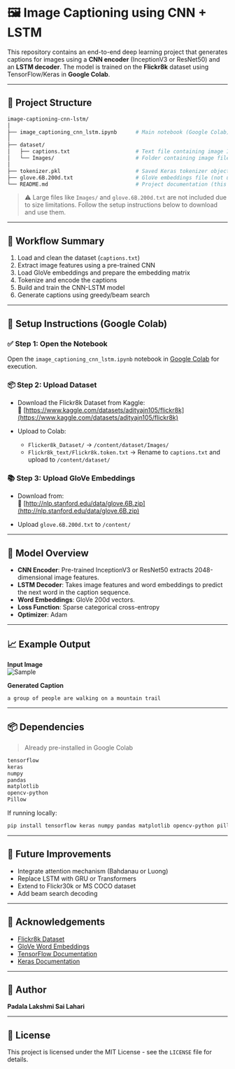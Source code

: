 # 🖼️ Image Captioning using CNN + LSTM

This repository contains an end-to-end deep learning project that generates captions for images using a **CNN encoder** (InceptionV3 or ResNet50) and an **LSTM decoder**. The model is trained on the **Flickr8k** dataset using TensorFlow/Keras in **Google Colab**.

---

## 📂 Project Structure

```bash
image-captioning-cnn-lstm/
│
├── image_captioning_cnn_lstm.ipynb      # Main notebook (Google Colab)
│
├── dataset/
│   ├── captions.txt                     # Text file containing image IDs and captions
│   └── Images/                          # Folder containing image files (not uploaded)
│
├── tokenizer.pkl                        # Saved Keras tokenizer object
├── glove.6B.200d.txt                    # GloVe embeddings file (not uploaded)
└── README.md                            # Project documentation (this file)
```

> ⚠️ Large files like `Images/` and `glove.6B.200d.txt` are not included due to size limitations. Follow the setup instructions below to download and use them.

---

## 🚀 Workflow Summary

1. Load and clean the dataset (`captions.txt`)  
2. Extract image features using a pre-trained CNN  
3. Load GloVe embeddings and prepare the embedding matrix  
4. Tokenize and encode the captions  
5. Build and train the CNN-LSTM model  
6. Generate captions using greedy/beam search

---

## 📝 Setup Instructions (Google Colab)

### ✅ Step 1: Open the Notebook
Open the `image_captioning_cnn_lstm.ipynb` notebook in [Google Colab](https://colab.research.google.com/) for execution.

### 📦 Step 2: Upload Dataset
- Download the Flickr8k Dataset from Kaggle:  
  🔗 [https://www.kaggle.com/datasets/adityajn105/flickr8k](https://www.kaggle.com/datasets/adityajn105/flickr8k)

- Upload to Colab:
  - `Flicker8k_Dataset/` → `/content/dataset/Images/`
  - `Flickr8k_text/Flickr8k.token.txt` → Rename to `captions.txt` and upload to `/content/dataset/`

### 📚 Step 3: Upload GloVe Embeddings
- Download from:  
  🔗 [http://nlp.stanford.edu/data/glove.6B.zip](http://nlp.stanford.edu/data/glove.6B.zip)

- Upload `glove.6B.200d.txt` to `/content/`

---

## 🧠 Model Overview

- **CNN Encoder**: Pre-trained InceptionV3 or ResNet50 extracts 2048-dimensional image features.  
- **LSTM Decoder**: Takes image features and word embeddings to predict the next word in the caption sequence.  
- **Word Embeddings**: GloVe 200d vectors.  
- **Loss Function**: Sparse categorical cross-entropy  
- **Optimizer**: Adam

---

## 📈 Example Output

**Input Image**  
![Sample](https://upload.wikimedia.org/wikipedia/commons/3/3d/LARGE_elevation.jpg) <!-- Replace with your own hosted image link -->

**Generated Caption**  
```
a group of people are walking on a mountain trail
```

---

## 📦 Dependencies

> Already pre-installed in Google Colab

```bash
tensorflow
keras
numpy
pandas
matplotlib
opencv-python
Pillow
```

If running locally:
```bash
pip install tensorflow keras numpy pandas matplotlib opencv-python pillow
```

---

## 🧪 Future Improvements

- Integrate attention mechanism (Bahdanau or Luong)  
- Replace LSTM with GRU or Transformers  
- Extend to Flickr30k or MS COCO dataset  
- Add beam search decoding

---

## 🙏 Acknowledgements

- [Flickr8k Dataset](https://www.kaggle.com/datasets/adityajn105/flickr8k)  
- [GloVe Word Embeddings](https://nlp.stanford.edu/projects/glove/)  
- [TensorFlow Documentation](https://www.tensorflow.org/)  
- [Keras Documentation](https://keras.io/)

---

## 👤 Author

**Padala Lakshmi Sai Lahari**  

---

## 📄 License

This project is licensed under the MIT License - see the `LICENSE` file for details.
